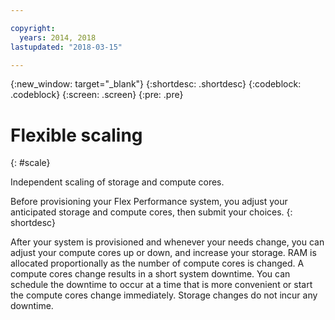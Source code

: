 ```yaml
---

copyright:
  years: 2014, 2018
lastupdated: "2018-03-15"

---
```


<!-- Attribute definitions --> 
{:new_window: target="_blank"}
{:shortdesc: .shortdesc}
{:codeblock: .codeblock}
{:screen: .screen}
{:pre: .pre}

# Flexible scaling
{: #scale}

Independent scaling of storage and compute cores.

Before provisioning your Flex Performance system, you adjust your anticipated storage and compute cores, then submit your choices.
{: shortdesc}

After your system is provisioned and whenever your needs change, you can adjust your compute cores up or down, and increase your storage. RAM is allocated proportionally as the number of compute cores is changed. A compute cores change results in a short system downtime. You can schedule the downtime to occur at a time that is more convenient or start the compute cores change immediately. Storage changes do not incur any downtime. 
